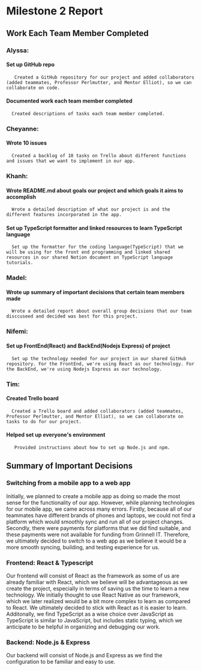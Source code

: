 # Milestone 2 Report

## Work Each Team Member Completed

### Alyssa: 
#### Set up GitHub repo
       Created a GitHub repository for our project and added collaborators (added teammates, Professor Perlmutter, and Mentor Elliot), so we can collaborate on code.
#### Documented work each team member completed 
      Created descriptions of tasks each team member completed.
   
### Cheyanne: 
#### Wrote 10 issues 
      Created a backlog of 10 tasks on Trello about different functions and issues that we want to implement in our app. 

### Khanh: 
#### Wrote README.md about goals our project and which goals it aims to accomplish 
      Wrote a detailed description of what our project is and the different features incorporated in the app. 
#### Set up TypeScript formatter and linked resources to learn TypeScript language
      Set up the formatter for the coding language(TypeScript) that we will be using for the front end programming and linked shared resources in our shared Notion document on TypeScript language tutorials. 
 
### Madel: 
#### Wrote up summary of important decisions that certain team members made 
      Wrote a detailed report about overall group decisions that our team disccuseed and decided was best for this project. 
      
### Nifemi:
#### Set up FrontEnd(React) and BackEnd(Nodejs Express) of project
      Set up the technology needed for our project in our shared GitHub repository. For the FrontEnd, we're using React as our technology. For the BackEnd, we're using Nodejs Express as our technology. 
      
### Tim: 
#### Created Trello board 
      Created a Trello board and added collaborators (added teammates, Professor Perlmutter, and Mentor Elliot), so we can collaborate on tasks to do for our project. 
#### Helped set up everyone's environment 
       Provided instructions about how to set up Node.js and npm. 
      
## Summary of Important Decisions

### Switching from a mobile app to a web app
Initially, we planned to create a mobile app as doing so made the most sense for the functionality of our app. However, while planning technologies for our mobile app, we came across many errors. Firstly, because all of our teammates have different brands of phones and laptops, we could not find a platform which would smoothly sync and run all of our project changes. Secondly, there were payments for platforms that we did find suitable, and these payments were not available for funding from Grinnell IT. Therefore, we ultimately decided to switch to a web app as we believe it would be a more smooth syncing, building, and testing experience for us.

### Frontend: React & Typescript
Our frontend will consist of React as the framework as some of us are already familiar with React, which we believe will be advantageous as we create the project, especially in terms of saving us the time to learn a new technology. We initially thought to use React Native as our framework, which we later realized would be a bit more complex to learn as compared to React. We ultimately decided to stick with React as it is easier to learn. Additonally, we find TypeScript as a wise choice over JavaScript as TypeScript is similar to JavaScript, but includes static typing, which we anticipate to be helpful in organizing and debugging our work.

### Backend: Node.js & Express
Our backend will consist of Node.js and Express as we find the configuration to be familiar and easy to use.